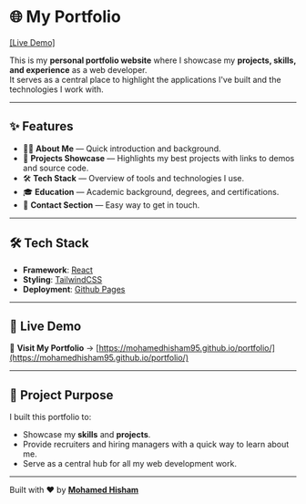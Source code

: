 # 🌐 My Portfolio

[[Live Demo]](https://mohamedhisham95.github.io/portfolio/)

This is my **personal portfolio website** where I showcase my **projects, skills, and experience** as a web developer.  
It serves as a central place to highlight the applications I've built and the technologies I work with.

---

## ✨ Features

- 🧑‍💻 **About Me** — Quick introduction and background.
- 💼 **Projects Showcase** — Highlights my best projects with links to demos and source code.
- 🛠️ **Tech Stack** — Overview of tools and technologies I use.
- 🎓 **Education** — Academic background, degrees, and certifications.
- 📩 **Contact Section** — Easy way to get in touch.

---

## 🛠️ Tech Stack

- **Framework**: [React](https://react.dev/)
- **Styling**: [TailwindCSS](https://tailwindcss.com/)
- **Deployment**: [Github Pages](https://github.com/)

---

## 🔗 Live Demo

🚀 **Visit My Portfolio** → [https://mohamedhisham95.github.io/portfolio/](https://mohamedhisham95.github.io/portfolio/)

---

## 📌 Project Purpose

I built this portfolio to:

- Showcase my **skills** and **projects**.
- Provide recruiters and hiring managers with a quick way to learn about me.
- Serve as a central hub for all my web development work.

---

Built with ❤️ by **[Mohamed Hisham](https://mohamedhisham95.github.io/portfolio/)**
